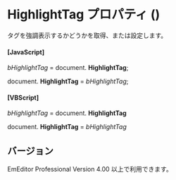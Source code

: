 # HighlightTag プロパティ ()

タグを強調表示するかどうかを取得、または設定します。

#### \[JavaScript\]

_bHighlightTag_ = document. **HighlightTag**;

document. **HighlightTag** = _bHighlightTag_;

#### \[VBScript\]

_bHighlightTag_ = document. **HighlightTag**

document. **HighlightTag** = _bHighlightTag_

## バージョン

EmEditor Professional Version 4.00 以上で利用できます。